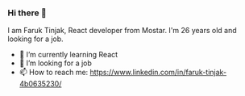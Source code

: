 ### Hi there 👋

I am Faruk Tinjak, React developer from Mostar. I'm 26 years old and looking for a job.

- 🌱 I’m currently learning React
- 👯 I’m looking for a job
- 📫 How to reach me: https://www.linkedin.com/in/faruk-tinjak-4b0635230/

